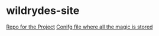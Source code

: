 # wildrydes-site
[Repo for the Project](https://github.com/gtjames/wildrydes-site)
[Conifg file where all the magic is stored](./js/config.js)